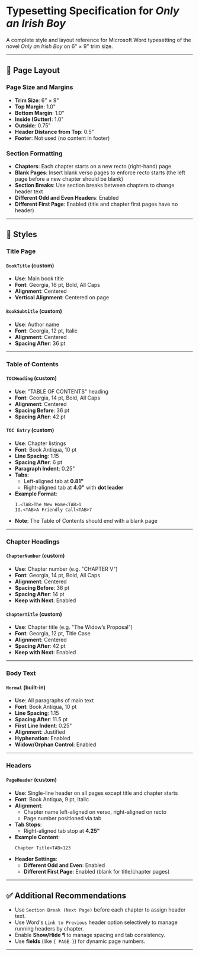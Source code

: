 # Typesetting Specification for *Only an Irish Boy*

A complete style and layout reference for Microsoft Word typesetting of the novel *Only an Irish Boy* on 6" × 9" trim size.

---

## 📄 Page Layout

### Page Size and Margins
- **Trim Size**: 6" × 9"
- **Top Margin**: 1.0"
- **Bottom Margin**: 1.0"
- **Inside (Gutter)**: 1.0"
- **Outside**: 0.75"
- **Header Distance from Top**: 0.5"
- **Footer**: Not used (no content in footer)

### Section Formatting
- **Chapters**: Each chapter starts on a new recto (right-hand) page
- **Blank Pages**: Insert blank verso pages to enforce recto starts (the left page before a new chapter should be blank)
- **Section Breaks**: Use section breaks between chapters to change header text
- **Different Odd and Even Headers**: Enabled
- **Different First Page**: Enabled (title and chapter first pages have no header)

---

## 🧾 Styles

### Title Page

#### `BookTitle` (custom)
- **Use**: Main book title
- **Font**: Georgia, 16 pt, Bold, All Caps
- **Alignment**: Centered
- **Vertical Alignment**: Centered on page

#### `BookSubtitle` (custom)
- **Use**: Author name
- **Font**: Georgia, 12 pt, Italic
- **Alignment**: Centered
- **Spacing After**: 36 pt

---

### Table of Contents

#### `TOCHeading` (custom)
- **Use**: "TABLE OF CONTENTS" heading
- **Font**: Georgia, 14 pt, Bold, All Caps
- **Alignment**: Centered
- **Spacing Before**: 36 pt
- **Spacing After**: 42 pt

#### `TOC Entry` (custom)
- **Use**: Chapter listings
- **Font**: Book Antiqua, 10 pt
- **Line Spacing**: 1.15
- **Spacing After**: 6 pt
- **Paragraph Indent**: 0.25"
- **Tabs**:
  - Left-aligned tab at **0.81"**
  - Right-aligned tab at **4.0"** with **dot leader**
- **Example Format**:
  ```
  I.<TAB>The New Home<TAB>1
  II.<TAB>A Friendly Call<TAB>7
  ```
- **Note**: The Table of Contents should end with a blank page

---

### Chapter Headings

#### `ChapterNumber` (custom)
- **Use**: Chapter number (e.g. "CHAPTER V")
- **Font**: Georgia, 14 pt, Bold, All Caps
- **Alignment**: Centered
- **Spacing Before**: 36 pt
- **Spacing After**: 14 pt
- **Keep with Next**: Enabled

#### `ChapterTitle` (custom)
- **Use**: Chapter title (e.g. "The Widow’s Proposal")
- **Font**: Georgia, 12 pt, Title Case
- **Alignment**: Centered
- **Spacing After**: 42 pt
- **Keep with Next**: Enabled

---

### Body Text

#### `Normal` (built-in)
- **Use**: All paragraphs of main text
- **Font**: Book Antiqua, 10 pt
- **Line Spacing**: 1.15
- **Spacing After**: 11.5 pt
- **First Line Indent**: 0.25"
- **Alignment**: Justified
- **Hyphenation**: Enabled
- **Widow/Orphan Control**: Enabled

---

### Headers

#### `PageHeader` (custom)
- **Use**: Single-line header on all pages except title and chapter starts
- **Font**: Book Antiqua, 9 pt, Italic
- **Alignment**: 
  - Chapter name left-aligned on verso, right-aligned on recto
  - Page number positioned via tab
- **Tab Stops**:
  - Right-aligned tab stop at **4.25"**
- **Example Content**:
  ```
  Chapter Title<TAB>123
  ```
- **Header Settings**:
  - **Different Odd and Even**: Enabled
  - **Different First Page**: Enabled (blank for title/chapter pages)

---

## ✅ Additional Recommendations
- Use `Section Break (Next Page)` before each chapter to assign header text.
- Use Word's `Link to Previous` header option selectively to manage running headers by chapter.
- Enable **Show/Hide ¶** to manage spacing and tab consistency.
- Use **fields** (like `{ PAGE }`) for dynamic page numbers.

---
